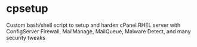 cpsetup
=======

Custom bash/shell script to setup and harden cPanel RHEL server with ConfigServer Firewall, MailManage, MailQueue, Malware Detect, and many security tweaks
